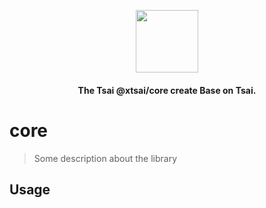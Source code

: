<p align="center">
  <picture>
    <img src="https://ucarecdn.com/eac2c945-177d-4fc9-8bc1-fa2be48ad3a2/lotolab_golden.svg" height="100"/>
  </picture>
  <h4 align="center">
    The Tsai @xtsai/core create Base on Tsai.
  </h4>
</p>

# core

> Some description about the library

## Usage
